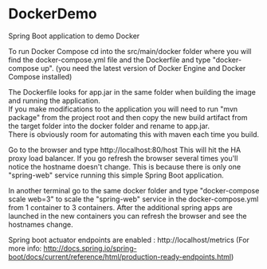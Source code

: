 # DockerDemo
Spring Boot application to demo Docker

To run Docker Compose cd into the src/main/docker folder where you will find the docker-compose.yml file and the Dockerfile and type "docker-compose up". (you need the latest version of Docker Engine and Docker Compose installed)

The Dockerfile looks for app.jar in the same folder when building the image and running the application.  
If you make modifications to the application you will need to run "mvn package" from the project root and then copy the new build artifact from the target folder into the docker folder and rename to app.jar.  
There is obviously room for automating this with maven each time you build.

Go to the browser and type http://localhost:80/host This will hit the HA proxy load balancer. If you go refresh the browser several times you'll notice the hostname doesn't change.  This is because there is only one
"spring-web" service running this simple Spring Boot application.

In another terminal go to the same docker folder and type "docker-compose scale web=3" to scale the "spring-web" service in the docker-compose.yml from 1 container to 3 containers.
After the additional spring apps are launched in the new containers you can refresh the browser and see the hostnames change. 

Spring boot actuator endpoints are enabled : http://localhost/metrics  (For more info: http://docs.spring.io/spring-boot/docs/current/reference/html/production-ready-endpoints.html)